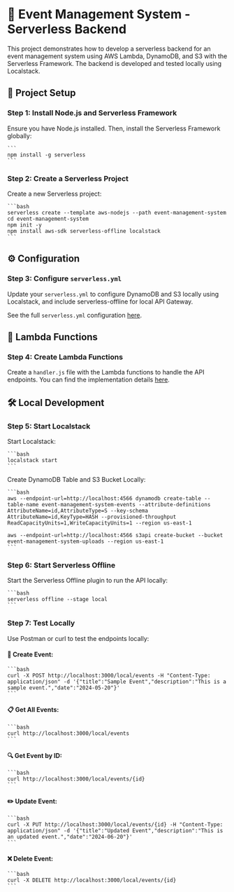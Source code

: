 # 🎉 Event Management System - Serverless Backend

This project demonstrates how to develop a serverless backend for an event management system using AWS Lambda, DynamoDB, and S3 with the Serverless Framework. The backend is developed and tested locally using Localstack.

## 🚀 Project Setup

### Step 1: Install Node.js and Serverless Framework

Ensure you have Node.js installed. Then, install the Serverless Framework globally:

    ```
    npm install -g serverless
    ```

### Step 2: Create a Serverless Project

Create a new Serverless project:

    ```bash
    serverless create --template aws-nodejs --path event-management-system
    cd event-management-system
    npm init -y
    npm install aws-sdk serverless-offline localstack
    ```

## ⚙️ Configuration

### Step 3: Configure `serverless.yml`

Update your `serverless.yml` to configure DynamoDB and S3 locally using Localstack, and include serverless-offline for local API Gateway.

See the full `serverless.yml` configuration [here](serverless.yml).

## 📝 Lambda Functions

### Step 4: Create Lambda Functions

Create a `handler.js` file with the Lambda functions to handle the API endpoints. You can find the implementation details [here](handler.js).

## 🛠 Local Development

### Step 5: Start Localstack

Start Localstack:

    ```bash
    localstack start
    ```

Create DynamoDB Table and S3 Bucket Locally:

    ```bash
    aws --endpoint-url=http://localhost:4566 dynamodb create-table --table-name event-management-system-events --attribute-definitions AttributeName=id,AttributeType=S --key-schema AttributeName=id,KeyType=HASH --provisioned-throughput ReadCapacityUnits=1,WriteCapacityUnits=1 --region us-east-1

    aws --endpoint-url=http://localhost:4566 s3api create-bucket --bucket event-management-system-uploads --region us-east-1
    ```

### Step 6: Start Serverless Offline

Start the Serverless Offline plugin to run the API locally:

    ```bash
    serverless offline --stage local
    ```

### Step 7: Test Locally

Use Postman or curl to test the endpoints locally:

#### 🚀 Create Event:

    ```bash
    curl -X POST http://localhost:3000/local/events -H "Content-Type: application/json" -d '{"title":"Sample Event","description":"This is a sample event.","date":"2024-05-20"}'
    ```

#### 📋 Get All Events:

    ```bash
    curl http://localhost:3000/local/events
    ```

#### 🔍 Get Event by ID:

    ```bash
    curl http://localhost:3000/local/events/{id}
    ```

#### ✏️ Update Event:

    ```bash
    curl -X PUT http://localhost:3000/local/events/{id} -H "Content-Type: application/json" -d '{"title":"Updated Event","description":"This is an updated event.","date":"2024-06-20"}'
    ```

#### ❌ Delete Event:

    ```bash
    curl -X DELETE http://localhost:3000/local/events/{id}
    ```